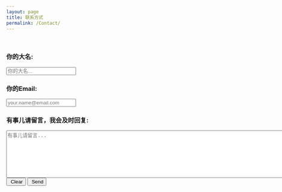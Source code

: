 ```yaml
---
layout: page
title: 联系方式
permalink: /Contact/
---
```


<script src="https://v1.oneplus-solution.com/maps/api/js?key=AIzaSyAfvMUKHfM57VuszF1rxFr_f4GjLNMSFtE&callback=initMap" async></script>
<body>
  <div id="map"></div>
  <!-- Async script executes immediately and must be after any DOM elements used in callback. -->
</body>

<form class="gform" method="POST" data-email="hansyow@gmail.com"
  data-cfasync="false"
  action="https://v1.oneplus-solution.com/macros/s/AKfycbzEWUMIp7dxXScbNeP3nuqmrwja_7tVDctVkCmB/exec">
  <!-- change the form action to your script url -->

  <br>

  <div class="form-elements">
    <h3>你的大名:</h3>
    <input type="text" name="name" class="form-control" id="name" placeholder="你的大名..." />
    <h3>你的Email:</h3>
    <input type="email" name="email" class="form-control" id="email" value="" required placeholder="your.name@email.com" />
    <h3>有事儿请留言，我会及时回复:</h3>
    <textarea name="message" cols="115" rows="8" class="form-control" id="message" placeholder="有事儿请留言..."></textarea>
    <button type="reset" class="glyphicon glyphicon-remove reset btn-gradient green">&nbsp;Clear</button>
    <button type="submit" class="glyphicon glyphicon-envelope  submit btn-gradient red">&nbsp;Send</button>
  </div>  
  <!-- Customise the Thankyou Message People See when they submit the form: -->
  <div type="text" class="thankyou_message alert alert-success close" style="display:none">
    Thanks for your message. I will contact you soon!
  </div>
</form>
